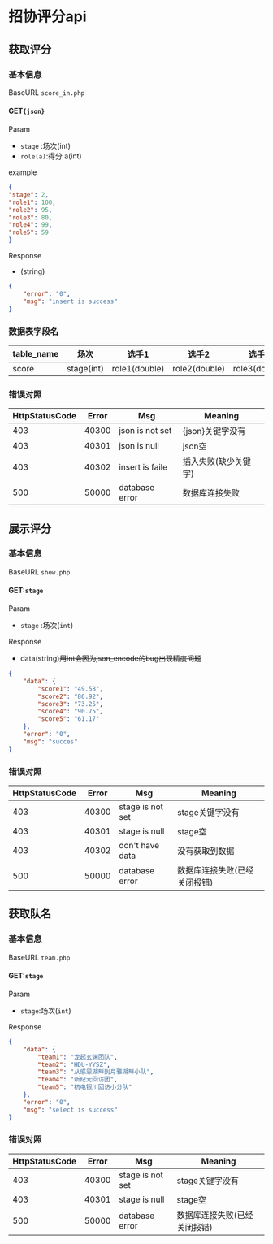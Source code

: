 # 招协评分api

## 获取评分 

### 基本信息

BaseURL `score_in.php`

#### GET`{json}`

Param

- `stage` :场次(int)
- `role(a)`:得分 a(int)

example

```json
{
"stage": 2,
"role1": 100,
"role2": 95,
"role3": 80,
"role4": 99,
"role5": 59
}
```

Response

- (string)

```json
{
    "error": "0",
    "msg": "insert is success"
}
```

### 数据表字段名

| table_name | 场次       | 选手1         | 选手2         | 选手3         | 选手4         | 选手5         |
| ---------- | ---------- | ------------- | ------------- | ------------- | ------------- | ------------- |
| score      | stage(int) | role1(double) | role2(double) | role3(double) | role4(double) | role5(double) |

### 错误对照

| HttpStatusCode | Error | Msg             | Meaning                |
| -------------- | ----- | --------------- | ---------------------- |
| 403            | 40300 | json is not set | {json}关键字没有       |
| 403            | 40301 | json is null    | json空                 |
| 403            | 40302 | insert is faile | 插入失败(缺少关键字)   |
| 500            | 50000 | database error  | 数据库连接失败         |

## 展示评分 

### 基本信息

BaseURL `show.php`

#### GET:`stage`

Param

- `stage` :场次(`int`)

Response

- data(string)~~用int会因为json_encode的bug出现精度问题~~

```json
{
    "data": {
        "score1": "49.58",
        "score2": "86.92",
        "score3": "73.25",
        "score4": "90.75",
        "score5": "61.17"
    },
    "error": "0",
    "msg": "succes"
}
```

### 错误对照

| HttpStatusCode | Error | Msg              | Meaning                      |
| -------------- | ----- | ---------------- | ---------------------------- |
| 403            | 40300 | stage is not set | stage关键字没有              |
| 403            | 40301 | stage is null    | stage空                      |
| 403            | 40302 | don't have data  | 没有获取到数据               |
| 500            | 50000 | database error   | 数据库连接失败(已经关闭报错) |

## 获取队名

### 基本信息

BaseURL `team.php`

#### GET:`stage`

Param

- `stage`:场次(`int`)

Response

```json
{
    "data": {
        "team1": "龙起玄渊团队",
        "team2": "HDU-YYSZ",
        "team3": "从感恩湖畔到月雅湖畔小队",
        "team4": "新纪元回访团",
        "team5": "杭电银川回访小分队"
    },
    "error": "0",
    "msg": "select is success"
}
```

### 错误对照

| HttpStatusCode | Error | Msg              | Meaning                      |
| -------------- | ----- | ---------------- | ---------------------------- |
| 403            | 40300 | stage is not set | stage关键字没有              |
| 403            | 40301 | stage is null    | stage空                      |
| 500            | 50000 | database error   | 数据库连接失败(已经关闭报错) |


